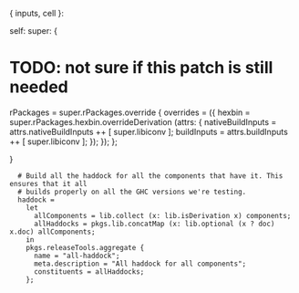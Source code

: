 { inputs, cell }:

self: super: {

  # TODO: not sure if this patch is still needed
  rPackages = super.rPackages.override {
    overrides = ({
      hexbin = super.rPackages.hexbin.overrideDerivation (attrs: {
        nativeBuildInputs = attrs.nativeBuildInputs ++ [ super.libiconv ];
        buildInputs = attrs.buildInputs ++ [ super.libiconv ];
      });
    });
  };

}


      # Build all the haddock for all the components that have it. This ensures that it all
      # builds properly on all the GHC versions we're testing.
      haddock =
        let
          allComponents = lib.collect (x: lib.isDerivation x) components;
          allHaddocks = pkgs.lib.concatMap (x: lib.optional (x ? doc) x.doc) allComponents;
        in
        pkgs.releaseTools.aggregate {
          name = "all-haddock";
          meta.description = "All haddock for all components";
          constituents = allHaddocks;
        };